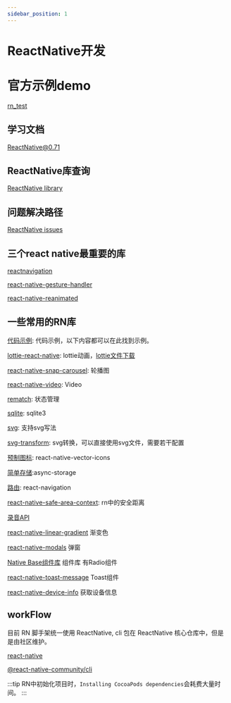 ```yaml
---
sidebar_position: 1
---
```


# ReactNative开发

# 官方示例demo

[rn_test](https://github.com/facebook/react-native/blob/main/packages/rn-tester/js)

## 学习文档

[ReactNative@0.71](https://reactnative.dev/docs/0.71/getting-started)

## ReactNative库查询

[ReactNative library](https://reactnative.directory/)

## 问题解决路径

[ReactNative issues](https://github.com/facebook/react-native/issues/)

## 三个react native最重要的库

[reactnavigation](https://reactnavigation.org/docs/getting-started)

[react-native-gesture-handler](https://docs.swmansion.com/react-native-gesture-handler/docs/)

[react-native-reanimated](https://docs.swmansion.com/react-native-reanimated/docs/fundamentals/getting-started)

## 一些常用的RN库

[代码示例](https://github.com/Hao-yiwen/reactNative-study): 代码示例，以下内容都可以在此找到示例。

[lottie-react-native](https://github.com/lottie-react-native/lottie-react-native): lottie动画，[lottie文件下载](https://lottiefiles.com/featured)

[react-native-snap-carousel](https://github.com/meliorence/react-native-snap-carousel): 轮播图

[react-native-video](https://github.com/react-native-video/react-native-video): Video

[rematch](https://github.com/rematch/rematch): 状态管理

[sqlite](https://github.com/andpor/react-native-sqlite-storage): sqlite3

[svg](https://github.com/software-mansion/react-native-svg): 支持svg写法

[svg-transform](https://github.com/kristerkari/react-native-svg-transformer): svg转换，可以直接使用svg文件，需要若干配置

[预制图标](https://github.com/oblador/react-native-vector-icons): react-native-vector-icons

[简单存储](https://github.com/react-native-async-storage/async-storage):async-storage

[路由](https://github.com/react-navigation/react-navigation): react-navigation

[react-native-safe-area-context](https://github.com/th3rdwave/react-native-safe-area-context): rn中的安全距离

[录音API](https://github.com/react-native-audio-toolkit/react-native-audio-toolkit)

[react-native-linear-gradient](https://github.com/react-native-linear-gradient/react-native-linear-gradient) 渐变色

[react-native-modals](https://github.com/jacklam718/react-native-modals?tab=readme-ov-file) 弹窗

[Native Base组件库](https://docs.nativebase.io/radio) 组件库 有Radio组件

[react-native-toast-message](https://github.com/calintamas/react-native-toast-message) Toast组件

[react-native-device-info](https://github.com/react-native-device-info/react-native-device-info) 获取设备信息

## workFlow

目前 RN 脚手架统一使用 ReactNative, cli 包在 ReactNative 核心仓库中，但是是由社区维护。

[react-native](https://github.com/facebook/react-native)

[@react-native-community/cli](https://github.com/react-native-community/cli)

:::tip
RN中初始化项目时，`Installing CocoaPods dependencies`会耗费大量时间。
:::
